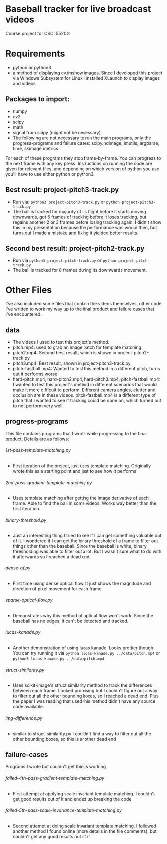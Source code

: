 # Baseball tracker for live broadcast videos
Course project for CSCI 5520G

# Requirements
* python or python3
* a method of displaying cv.imshow images. Since I developed this project via Windows Subsystem for Linux I installed XLaunch to display images and videos
## Packages to import:
* numpy
* cv2
* scipy
* math
* signal from scipy (might not be necessary)
* The following are not necessary to run the main programs, only the progress-programs and failure cases: scipy.ndimage, imutils, argparse, time, skimage.metrics


For each of these programs they stop frame-by-frame. You can progress to the next frame with any key press.
Instructions on running the code are given for relevant files, and depending on which version of python you use you'll have to use either python or python3.

## Best result: project-pitch3-track.py
* Run via: ``` python3 project-pitch3-track.py ``` or ```python project-pitch3-track.py ```
* The ball is tracked for majority of its flight before it starts moving downwards, got 5 frames of tracking before it loses tracking, but regains another 2 or 3 frames before losing tracking again. I didn't show this in my presentation because the performance was worse then, but turns out I made a mistake and fixing it yielded better results.

## Second best result: project-pitch2-track.py
* Run via ``` python3 project-pitch-track.py ``` or ```python project-pitch-track.py ```
* The ball is tracked for 8 frames during its downwards movement.

# Other Files
I've also included some files that contain the videos themselves, other code I've written to work my way up to the final product and failure cases that I've encountered.

## data
* The videos I used to test this project's method. 
* pitch.mp4: used to grab an image patch for template matching
* pitch2.mp4: Second best result, which is shown in project-pitch2-track.py
* pitch3.mp4: Best result, shown in project-pitch3-track.py
* pitch-fastball.mp4: Wanted to test this method in a different pitch, turns out it performs worse 
* hard-pitch.mp4, hard-pitch2.mp4, hard-pitch3.mp4, pitch-fastball.mp4: I wanted to test this project's method in different scenarios that would make it more difficult to perform. Different camera angles, clutter and occlusion are in these videos. pitch-fastball.mp4 is a different type of pitch that I wanted to see if tracking could be done on, which turned out to not perform very well.

## progress-programs
This file contains programs that I wrote while progressing to the final product. Details are as follows:
###### 1st-pass-template-matching.py
* First iteration of the project, just uses template matching. Originally wrote this as a starting point and just to see how it performs

###### 2nd-pass-gradient-template-matching.py
* Uses template matching after getting the image derivative of each frame. Able to find the ball in some videos. Works way better than the first iteration.

###### binary-threshold.py
* Just an interesting thing I tried to see if I can get something valuable out of it. I wondered if I can get the binary threshold of a frame to filter out things other than the baseball. Since the baseball is white, binary thresholding was able to filter out a lot. But I wasn't sure what to do with it afterwards so I reached a dead end.

###### dense-of.py
* First time using dense optical flow. It just shows the magnitude and direction of pixel movement for each frame. 

###### sparse-optical-flow.py
* Demonstrates why this method of optical flow won't work. Since the baseball has no edges, it can't be detected and tracked.

###### lucas-kanade.py
* Another demonstration of using lucas kanade. Looks prettier though. You can try running it via 
``` python lucas-kanade.py ../data/pitch.mp4 ``` or ``` python3 lucas-kanade.py ../data/pitch.mp4 ```

###### struct-similarity.py
* Uses scikit-image's struct similarity method to track the differences between each frame. Looked promising but I couldn't figure out a way to filter out all the other bounding boxes, so I reached a dead end. Plus the paper I was reading that used this method didn't have any source code available.

###### img-difference.py
* similar to struct-similarity.py I couldn't find a way to filter out all the other bounding boxes, so this is another dead end

## failure-cases
Programs I wrote but couldn't get things working
###### failed-4th-pass-gradient-template-matching.py
* First attempt at applying scale invariant template matching. I couldn't get good results out of it and ended up breaking the code

###### failed-5th-pass-scale-invariance-template-matching.py
* Second attempt at doing scale invariant template matching. I followed another method I found online (more details in the file comments), but couldn't get any good results out of it

